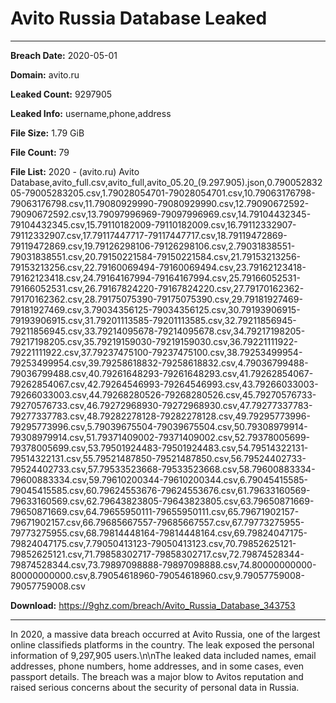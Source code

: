 # Avito Russia Database Leaked

------------
**Breach Date:** 2020-05-01

**Domain:** avito.ru

**Leaked Count:** 9297905

**Leaked Info:** username,phone,address

**File Size:** 1.79 GiB

**File Count:** 79

**File List:** 2020 - (avito.ru) Avito Database,avito_full.csv,avito_full,avito_05.20_(9.297.905).json,0.79005283205-79005283205.csv,1.79028054701-79028054701.csv,10.79063176798-79063176798.csv,11.79080929990-79080929990.csv,12.79090672592-79090672592.csv,13.79097996969-79097996969.csv,14.79104432345-79104432345.csv,15.79110182009-79110182009.csv,16.79112332907-79112332907.csv,17.79117447717-79117447717.csv,18.79119472869-79119472869.csv,19.79126298106-79126298106.csv,2.79031838551-79031838551.csv,20.79150221584-79150221584.csv,21.79153213256-79153213256.csv,22.79160069494-79160069494.csv,23.79162123418-79162123418.csv,24.79164167994-79164167994.csv,25.79166052531-79166052531.csv,26.79167824220-79167824220.csv,27.79170162362-79170162362.csv,28.79175075390-79175075390.csv,29.79181927469-79181927469.csv,3.79034356125-79034356125.csv,30.79193906915-79193906915.csv,31.79201113585-79201113585.csv,32.79211856945-79211856945.csv,33.79214095678-79214095678.csv,34.79217198205-79217198205.csv,35.79219159030-79219159030.csv,36.79221111922-79221111922.csv,37.79237475100-79237475100.csv,38.79253499954-79253499954.csv,39.79258618832-79258618832.csv,4.79036799488-79036799488.csv,40.79261648293-79261648293.csv,41.79262854067-79262854067.csv,42.79264546993-79264546993.csv,43.79266033003-79266033003.csv,44.79268280526-79268280526.csv,45.79270576733-79270576733.csv,46.79272968930-79272968930.csv,47.79277337783-79277337783.csv,48.79282278128-79282278128.csv,49.79295773996-79295773996.csv,5.79039675504-79039675504.csv,50.79308979914-79308979914.csv,51.79371409002-79371409002.csv,52.79378005699-79378005699.csv,53.79501924483-79501924483.csv,54.79514322131-79514322131.csv,55.79521487850-79521487850.csv,56.79524402733-79524402733.csv,57.79533523668-79533523668.csv,58.79600883334-79600883334.csv,59.79610200344-79610200344.csv,6.79045415585-79045415585.csv,60.79624553676-79624553676.csv,61.79633160569-79633160569.csv,62.79643823805-79643823805.csv,63.79650871669-79650871669.csv,64.79655950111-79655950111.csv,65.79671902157-79671902157.csv,66.79685667557-79685667557.csv,67.79773275955-79773275955.csv,68.79814448164-79814448164.csv,69.79824047175-79824047175.csv,7.79050413123-79050413123.csv,70.79852625121-79852625121.csv,71.79858302717-79858302717.csv,72.79874528344-79874528344.csv,73.79897098888-79897098888.csv,74.80000000000-80000000000.csv,8.79054618960-79054618960.csv,9.79057759008-79057759008.csv

**Download:** https://9ghz.com/breach/Avito_Russia_Database_343753

------------
In 2020, a massive data breach occurred at Avito Russia, one of the largest online classifieds platforms in the country. The leak exposed the personal information of 9,297,905 users.\n\nThe leaked data included names, email addresses, phone numbers, home addresses, and in some cases, even passport details. The breach was a major blow to Avitos reputation and raised serious concerns about the security of personal data in Russia.
